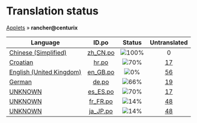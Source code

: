 # Translation status
[Applets](../../README.md) &#187; **rancher@centurix**

Language | ID.po | Status | Untranslated
---------|:--:|:------:|:-----------:
[Chinese (Simplified)](../../language-status/zh_CN.md) | [zh_CN.po](po/zh_CN.po) | ![100%](http://progressed.io/bar/100) | 0
[Croatian](../../language-status/hr.md) | [hr.po](po/hr.po) | ![70%](http://progressed.io/bar/70) | [17](untranslated-po/hr.md)
[English (United Kingdom)](../../language-status/en_GB.md) | [en_GB.po](po/en_GB.po) | ![0%](http://progressed.io/bar/0) | [56](untranslated-po/en_GB.md)
[German](../../language-status/de.md) | [de.po](po/de.po) | ![66%](http://progressed.io/bar/66) | [19](untranslated-po/de.md)
[UNKNOWN](../../language-status/es_ES.md) | [es_ES.po](po/es_ES.po) | ![70%](http://progressed.io/bar/70) | [17](untranslated-po/es_ES.md)
[UNKNOWN](../../language-status/fr_FR.md) | [fr_FR.po](po/fr_FR.po) | ![14%](http://progressed.io/bar/14) | [48](untranslated-po/fr_FR.md)
[UNKNOWN](../../language-status/ja_JP.md) | [ja_JP.po](po/ja_JP.po) | ![14%](http://progressed.io/bar/14) | [48](untranslated-po/ja_JP.md)
